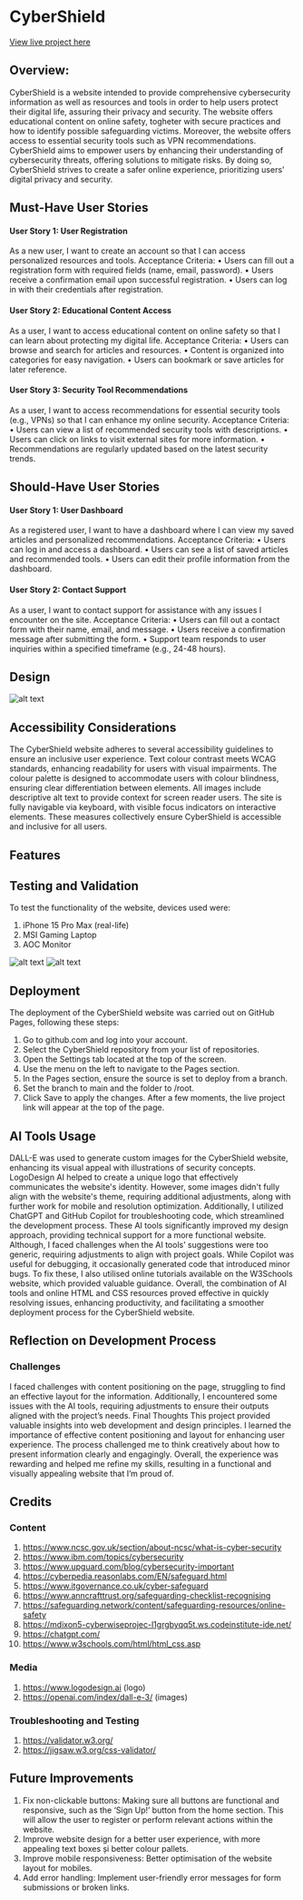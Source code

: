 # CyberShield

[View live project here](https://yazdantaheri.github.io/Individual-Assingment-1/)

## Overview:
CyberShield is a website intended to provide comprehensive cybersecurity information as well as resources and tools in order to help users protect their digital life, assuring their privacy and security. The website offers educational content on online safety, togheter with secure practices and how to identify possible safeguarding victims. Moreover, the website offers access to essential security tools such as VPN recommendations. CyberShield aims to empower users by enhancing their understanding of cybersecurity threats, offering solutions to mitigate risks. By doing so, CyberShield strives to create a safer online experience, prioritizing users' digital privacy and security.



## Must-Have User Stories

#### User Story 1: User Registration
As a new user, I want to create an account so that I can access personalized resources and tools.
Acceptance Criteria:
•	Users can fill out a registration form with required fields (name, email, password).
•	Users receive a confirmation email upon successful registration.
•	Users can log in with their credentials after registration.

#### User Story 2: Educational Content Access
As a user, I want to access educational content on online safety so that I can learn about protecting my digital life.
Acceptance Criteria:
•	Users can browse and search for articles and resources.
•	Content is organized into categories for easy navigation.
•	Users can bookmark or save articles for later reference.

#### User Story 3: Security Tool Recommendations
As a user, I want to access recommendations for essential security tools (e.g., VPNs) so that I can enhance my online security.
Acceptance Criteria:
•	Users can view a list of recommended security tools with descriptions.
•	Users can click on links to visit external sites for more information.
•	Recommendations are regularly updated based on the latest security trends.

## Should-Have User Stories

#### User Story 1: User Dashboard
As a registered user, I want to have a dashboard where I can view my saved articles and personalized recommendations.
Acceptance Criteria:
•	Users can log in and access a dashboard.
•	Users can see a list of saved articles and recommended tools.
•	Users can edit their profile information from the dashboard.

#### User Story 2: Contact Support
As a user, I want to contact support for assistance with any issues I encounter on the site.
Acceptance Criteria:
•	Users can fill out a contact form with their name, email, and message.
•	Users receive a confirmation message after submitting the form.
•	Support team responds to user inquiries within a specified timeframe (e.g., 24-48 hours).



## Design 

![alt text](docs/assets/desktop-wireframe-1.jpg)


## Accessibility Considerations

The CyberShield website adheres to several accessibility guidelines to ensure an inclusive user experience. Text colour contrast meets WCAG standards, enhancing readability for users with visual impairments. The colour palette is designed to accommodate users with colour blindness, ensuring clear differentiation between elements. All images include descriptive alt text to provide context for screen reader users. The site is fully navigable via keyboard, with visible focus indicators on interactive elements. These measures collectively ensure CyberShield is accessible and inclusive for all users.


## Features



## Testing and Validation

To test the functionality of the website, devices used were:
1. iPhone 15 Pro Max (real-life)
2. MSI Gaming Laptop
3. AOC Monitor

![alt text](<docs/assets/CSS-Validation.png>)
![alt text](<docs/assets/HTML-Validation.png>)

## Deployment

The deployment of the CyberShield website was carried out on GitHub Pages, following these steps:
1.	Go to github.com and log into your account.
2.	Select the CyberShield repository from your list of repositories.
3.	Open the Settings tab located at the top of the screen.
4.	Use the menu on the left to navigate to the Pages section.
5.	In the Pages section, ensure the source is set to deploy from a branch.
6.	Set the branch to main and the folder to /root.
7.	Click Save to apply the changes.
After a few moments, the live project link will appear at the top of the page.


## AI Tools Usage

DALL-E was used to generate custom images for the CyberShield website, enhancing its visual appeal with illustrations of security concepts. LogoDesign AI helped to create a unique logo that effectively communicates the website's identity. However, some images didn't fully align with the website's theme, requiring additional adjustments, along with further work for mobile and resolution optimization. 
Additionally, I utilized ChatGPT and GitHub Copilot for troubleshooting code, which streamlined the development process. These AI tools significantly improved my design approach, providing technical support for a more functional website. Although, I faced challenges when the AI tools’ suggestions were too generic, requiring adjustments to align with project goals. While Copilot was useful for debugging, it occasionally generated code that introduced minor bugs. To fix these, I also utilised online tutorials available on the W3Schools website, which provided valuable guidance. Overall, the combination of AI tools and online HTML and CSS resources proved effective in quickly resolving issues, enhancing productivity, and facilitating a smoother deployment process for the CyberShield website.


## Reflection on Development Process

### Challenges
I faced challenges with content positioning on the page, struggling to find an effective layout for the information. Additionally, I encountered some issues with the AI tools, requiring adjustments to ensure their outputs aligned with the project’s needs.
Final Thoughts
This project provided valuable insights into web development and design principles. I learned the importance of effective content positioning and layout for enhancing user experience. The process challenged me to think creatively about how to present information clearly and engagingly. Overall, the experience was rewarding and helped me refine my skills, resulting in a functional and visually appealing website that I’m proud of.


## Credits
### Content
1.	https://www.ncsc.gov.uk/section/about-ncsc/what-is-cyber-security 
2.	https://www.ibm.com/topics/cybersecurity 
3.	https://www.upguard.com/blog/cybersecurity-important
4.	https://cyberpedia.reasonlabs.com/EN/safeguard.html
5.	https://www.itgovernance.co.uk/cyber-safeguard
6.	https://www.anncrafttrust.org/safeguarding-checklist-recognising
7.	https://safeguarding.network/content/safeguarding-resources/online-safety
8.	https://mdixon5-cyberwiseprojec-l1grgbyqq5t.ws.codeinstitute-ide.net/
9.	https://chatgpt.com/
10. https://www.w3schools.com/html/html_css.asp

### Media
1.	https://www.logodesign.ai (logo)
2.	https://openai.com/index/dall-e-3/ (images)
   
### Troubleshooting and Testing
1.	https://validator.w3.org/
2.	https://jigsaw.w3.org/css-validator/


## Future Improvements
1.	Fix non-clickable buttons: Making sure all buttons are functional and responsive, such as the ‘Sign Up!’ button from the home section. This will allow the user to register or perform relevant actions within the website.
2.	Improve website design for a better user experience, with more appealing text boxes și better colour pallets.
3.	Improve mobile responsiveness: Better optimisation of the website layout for mobiles.
4.	Add error handling: Implement user-friendly error messages for form submissions or broken links.

